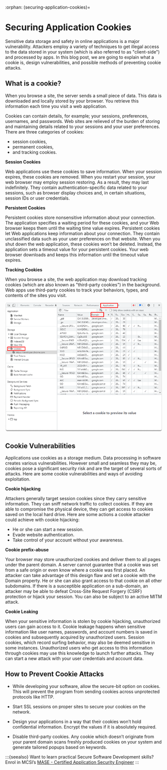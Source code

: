 :orphan:
(securing-application-cookies)=

# Securing Application Cookies

Sensitive data storage and safety in online applications is a major vulnerability. Attackers employ a variety of techniques to get illegal access to the data stored in your system (which is also referred to as "client-side") and processed by apps. In this blog post, we are going to explain what a cookie is, design vulnerabilities, and possible methods of preventing cookie attacks.

## What is a cookie?

When you browse a site, the server sends a small piece of data. This data is downloaded and locally stored by your browser. You retrieve this information each time you visit a web application.

Cookies can contain details, for example; your sessions, preferences, usernames, and passwords.
Web sites are relieved of the burden of storing and maintaining details related to your sessions and your user preferences.
There are three categories of cookies:

- session cookies,
- permanent cookies,
- and tracking cookies.

**Session Cookies**

Web applications use these cookies to save information. When your session expires, these cookies are removed. When you restart your session, your web browser may employ session restoring. As a result, they may last indefinitely.
They contain authentication-specific data related to your sessions, such as browser display choices and, in certain situations, session IDs or user credentials.

**Persistent Cookies**

Persistent cookies store nonsensitive information about your connection. The application specifies a waiting period for these cookies, and your Web browser keeps them until the waiting time value expires.
Persistent cookies let Web applications keep information about your connection. They contain unclassified data such as your user preferences on that website. When you shut down the web application, these cookies won’t be deleted. Instead, the application sets a timeout value for your persistent cookies. Your web browser downloads and keeps this information until the timeout value expires.

**Tracking Cookies**

When you browse a site, the web application may download tracking cookies (which are also known as "third-party cookies") in the background. Web apps use third-party cookies to track your behaviors, types, and contents of the sites you visit.

![cookies](images/application-cookies.png)

## Cookie Vulnerabilities

Applications use cookies as a storage medium. Data processing in software creates various vulnerabilities. However small and seamless they may be, cookies pose a significant security risk and are the target of several sorts of attacks. Here are some cookie vulnerabilities and ways of avoiding exploitation.

**Cookie hijacking**

Attackers generally target session cookies since they carry sensitive information. They can sniff network traffic to collect cookies. If they are able to compromise the physical device, they can get access to cookies saved on the local hard drive. Here are some actions a cookie attacker could achieve with cookie hijacking:

- He or she can start a new session.
- Evade website authentication.
- Take control of your account without your awareness.

**Cookie prefix-abuse**

Your browser may store unauthorized cookies and deliver them to all pages under the parent domain. A server cannot guarantee that a cookie was set from a safe origin or even know where a cookie was first placed. An attacker can take advantage of this design flaw and set a cookie with the Domain property. He or she can also grant access to that cookie on all other subdomains. If there is a susceptible application on a sub-domain, an attacker may be able to defeat Cross-Site Request Forgery (CSRF) protection or hijack your session. You can also be subject to an active MITM attack.

**Cookie Leaking**

When your sensitive information is stolen by cookie hijacking, unauthorized users can gain access to it. Cookie leakage happens when sensitive information like user names, passwords, and account numbers is saved in cookies and subsequently acquired by unauthorized users. Session cookies, which record surfing behavior, may also be deemed sensitive in some instances. Unauthorized users who get access to this information through cookies may use this knowledge to launch further attacks. They can start a new attack with your user credentials and account data.

## How to Prevent Cookie Attacks

- While developing your software, allow the secure-bit option on cookies. This will prevent the program from sending cookies across unprotected protocols like HTTP.

- Start SSL sessions on proper sites to secure your cookies on the network.

- Design your applications in a way that their cookies won’t hold confidential information. Encrypt the values if it is absolutely required.

- Disable third-party cookies. Any cookie which doesn’t originate from your parent domain scans freshly produced cookies on your system and generate tailored popups based on keywords.

:::{seealso}
Want to learn practical Secure Software Development skills? Enrol in MCSI’s [MASE - Certified Application Security Engineer](https://www.mosse-institute.com/certifications/mase-certified-application-security-engineer.html)
:::

